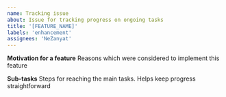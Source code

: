 ```yaml
---
name: Tracking issue
about: Issue for tracking progress on ongoing tasks
title: '[FEATURE_NAME]'
labels: 'enhancement'
assignees: 'NeZanyat'
---
```


**Motivation for a feature**
Reasons which were considered to implement this feature

**Sub-tasks**
Steps for reaching the main tasks. Helps keep progress straightforward
